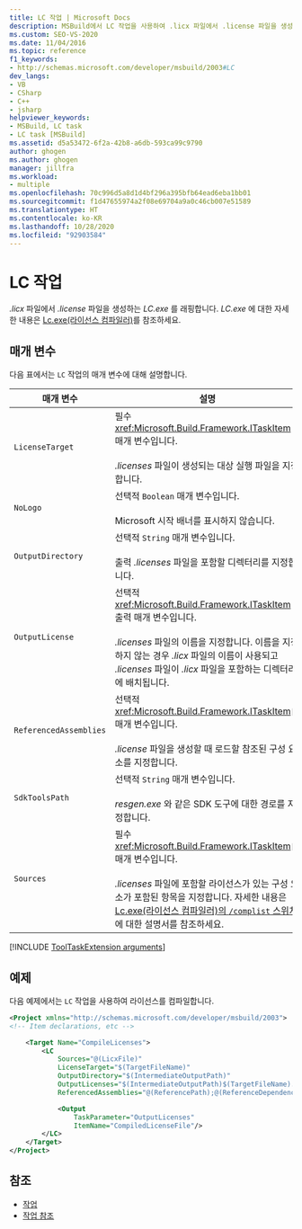 ```yaml
---
title: LC 작업 | Microsoft Docs
description: MSBuild에서 LC 작업을 사용하여 .licx 파일에서 .license 파일을 생성하는 LC.exe를 래핑하는 방법을 알아봅니다.
ms.custom: SEO-VS-2020
ms.date: 11/04/2016
ms.topic: reference
f1_keywords:
- http://schemas.microsoft.com/developer/msbuild/2003#LC
dev_langs:
- VB
- CSharp
- C++
- jsharp
helpviewer_keywords:
- MSBuild, LC task
- LC task [MSBuild]
ms.assetid: d5a53472-6f2a-42b8-a6db-593ca99c9790
author: ghogen
ms.author: ghogen
manager: jillfra
ms.workload:
- multiple
ms.openlocfilehash: 70c996d5a8d1d4bf296a395bfb64ead6eba1bb01
ms.sourcegitcommit: f1d47655974a2f08e69704a9a0c46cb007e51589
ms.translationtype: HT
ms.contentlocale: ko-KR
ms.lasthandoff: 10/28/2020
ms.locfileid: "92903584"
---
```

# <a name="lc-task"></a>LC 작업

*.licx* 파일에서 *.license* 파일을 생성하는 *LC.exe* 를 래핑합니다. *LC.exe* 에 대한 자세한 내용은 [Lc.exe(라이선스 컴파일러)](/dotnet/framework/tools/lc-exe-license-compiler)를 참조하세요.

## <a name="parameters"></a>매개 변수

다음 표에서는 `LC` 작업의 매개 변수에 대해 설명합니다.

|매개 변수|설명|
|---------------|-----------------|
|`LicenseTarget`|필수 <xref:Microsoft.Build.Framework.ITaskItem> 매개 변수입니다.<br /><br /> *.licenses* 파일이 생성되는 대상 실행 파일을 지정합니다.|
|`NoLogo`|선택적 `Boolean` 매개 변수입니다.<br /><br /> Microsoft 시작 배너를 표시하지 않습니다.|
|`OutputDirectory`|선택적 `String` 매개 변수입니다.<br /><br /> 출력 *.licenses* 파일을 포함할 디렉터리를 지정합니다.|
|`OutputLicense`|선택적 <xref:Microsoft.Build.Framework.ITaskItem> 출력 매개 변수입니다.<br /><br /> *.licenses* 파일의 이름을 지정합니다. 이름을 지정하지 않는 경우 *.licx* 파일의 이름이 사용되고 *.licenses* 파일이 *.licx* 파일을 포함하는 디렉터리에 배치됩니다.|
|`ReferencedAssemblies`|선택적 <xref:Microsoft.Build.Framework.ITaskItem>`[]` 매개 변수입니다.<br /><br /> *.license* 파일을 생성할 때 로드할 참조된 구성 요소를 지정합니다.|
|`SdkToolsPath`|선택적 `String` 매개 변수입니다.<br /><br /> *resgen.exe* 와 같은 SDK 도구에 대한 경로를 지정합니다.|
|`Sources`|필수 <xref:Microsoft.Build.Framework.ITaskItem>`[]` 매개 변수입니다.<br /><br /> *.licenses* 파일에 포함할 라이선스가 있는 구성 요소가 포함된 항목을 지정합니다. 자세한 내용은 [Lc.exe(라이선스 컴파일러)의 `/complist` 스위치](/dotnet/framework/tools/lc-exe-license-compiler)에 대한 설명서를 참조하세요.|

[!INCLUDE [ToolTaskExtension arguments](includes/tooltaskextension-base-params.md)]

## <a name="example"></a>예제

다음 예제에서는 `LC` 작업을 사용하여 라이선스를 컴파일합니다.

```xml
<Project xmlns="http://schemas.microsoft.com/developer/msbuild/2003">
<!-- Item declarations, etc -->

    <Target Name="CompileLicenses">
        <LC
            Sources="@(LicxFile)"
            LicenseTarget="$(TargetFileName)"
            OutputDirectory="$(IntermediateOutputPath)"
            OutputLicenses="$(IntermediateOutputPath)$(TargetFileName).licenses"
            ReferencedAssemblies="@(ReferencePath);@(ReferenceDependencyPaths)">

            <Output
                TaskParameter="OutputLicenses"
                ItemName="CompiledLicenseFile"/>
        </LC>
    </Target>
</Project>
```

## <a name="see-also"></a>참조

- [작업](../msbuild/msbuild-tasks.md)
- [작업 참조](../msbuild/msbuild-task-reference.md)
